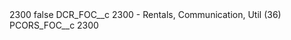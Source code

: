 <?xml version="1.0" encoding="UTF-8"?>
<CustomMetadata xmlns="http://soap.sforce.com/2006/04/metadata" xmlns:xsi="http://www.w3.org/2001/XMLSchema-instance" xmlns:xsd="http://www.w3.org/2001/XMLSchema">
    <label>2300</label>
    <protected>false</protected>
    <values>
        <field>DCR_FOC__c</field>
        <value xsi:type="xsd:string">2300 - Rentals, Communication, Util (36)</value>
    </values>
    <values>
        <field>PCORS_FOC__c</field>
        <value xsi:type="xsd:string">2300</value>
    </values>
</CustomMetadata>
